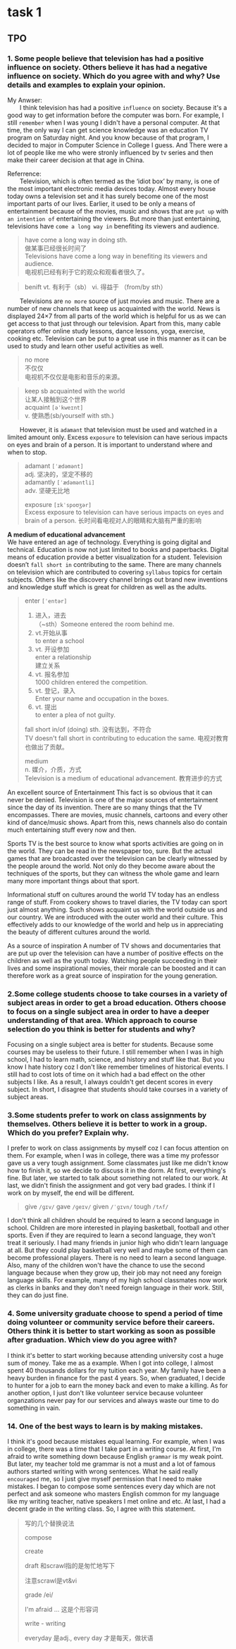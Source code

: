 # task 1

## TPO

### 1. Some people believe that television has had a positive influence on society. Others believe it has had a negative influence on society. Which do you agree with and why? Use details and examples to explain your opinion.
My Anwser:  
&emsp;&emsp;I think television has had a positive `influence` on society. Because it's a good way to get information before the computer was born. For example, I still `remember` when I was young I didn't have a personal computer. At that time, the only way I can get science knowledge was an education TV program on Saturday night. And you know because of that program, I decided to major in Computer Science in College I guess. And There were a lot of people like me who were stronly influenced by tv series and then make their career decision at that age in China.  

Referrence:  
&emsp;&emsp;Television, which is often termed as the ‘idiot box’ by many, is one of the most important electronic media devices today. Almost every house today owns a television set and it has surely become one of the most important parts of our lives. Earlier, it used to be only a means of entertainment because of the movies, music and shows that are `put up` with `an intention of` entertaining the viewers. But more than just entertaining, televisions have `come a long way in` benefiting its viewers and audience.  

> have come a long way in doing sth.  
> 做某事已经很长时间了  
> Televisions have come a long way in benefiting its viewers and audience.  
> 电视机已经有利于它的观众和观看者很久了。  

> benift
> vt. 有利于（sb）
> vi. 得益于 （from/by sth）

&emsp;&emsp;Televisions are `no more` source of just movies and music. There are a number of new channels that keep us acquainted with the world. News is displayed 24×7 from all parts of the world which is helpful for us as we can get access to that just through our television. Apart from this, many cable operators offer online study lessons, dance lessons, yoga, exercise, cooking etc. Television can be put to a great use in this manner as it can be used to study and learn other useful activities as well.  
> no more  
> 不仅仅  
> 电视机不仅仅是电影和音乐的来源。  

> keep sb acquainted with the world  
> 让某人接触到这个世界  
> acquaint `[əˈkweɪnt]`  
> v. 使熟悉(sb/yourself with sth.)  

&emsp;&emsp;However, it is `adamant` that television must be used and watched in a limited amount only. Excess `exposure` to television can have serious impacts on eyes and brain of a person. It is important to understand where and when to stop.

> adamant `[ˈædəmənt]`  
> adj. 坚决的，坚定不移的  
> adamantly `[ˈædəməntli]`  
> adv. 坚硬无比地  
> 
> exposure `[ɪkˈspoʊʒər]`  
> Excess exposure to television can have serious impacts on eyes and brain of a person.
> 长时间看电视对人的眼睛和大脑有严重的影响

**A medium of educational advancement**  
We have entered an age of technology. Everything is going digital and technical. Education is now not just limited to books and paperbacks. Digital means of education provide a better visualization for a student. Television doesn’t `fall short in` contributing to the same. There are many channels on television which are contributed to covering `syllabus` topics for certain subjects. Others like the discovery channel brings out brand new inventions and knowledge stuff which is great for children as well as the adults.  
> enter `[ˈentər]`  
> 1. 进入，进去  
> （~sth）Someone entered the room behind me.  
> 2. vt.开始从事  
> to enter a school  
> 3. vt. 开设参加  
> enter a relationship  
> 建立关系  
> 4. vt. 报名参加  
> 1000 children entered the competition.  
> 5. vt. 登记，录入  
> Enter your name and occupation in the boxes.  
> 6. vt. 提出  
> to enter a plea of not guilty.
> 
> fall short in/of (doing) sth.
> 没有达到，不符合  
> TV doesn't fall short in contributing to education the same. 电视对教育也做出了贡献。  
> 
> medium  
> n. 媒介，介质，方式  
> Television is a medium of educational advancement.  教育进步的方式

An excellent source of Entertainment
This fact is so obvious that it can never be denied. Television is one of the major sources of entertainment since the day of its invention. There are so many things that the TV encompasses. There are movies, music channels, cartoons and every other kind of dance/music shows. Apart from this, news channels also do contain much entertaining stuff every now and then.

Sports
TV is the best source to know what sports activities are going on in the world. They can be read in the newspaper too, sure. But the actual games that are broadcasted over the television can be clearly witnessed by the people around the world. Not only do they become aware about the techniques of the sports, but they can witness the whole game and learn many more important things about that sport.

Informational stuff on cultures around the world
TV today has an endless range of stuff. From cookery shows to travel diaries, the TV today can sport just almost anything. Such shows acquaint us with the world outside us and our country. We are introduced with the outer world and their culture. This effectively adds to our knowledge of the world and help us in appreciating the beauty of different cultures around the world.

As a source of inspiration
A number of TV shows and documentaries that are put up over the television can have a number of positive effects on the children as well as the youth today. Watching people succeeding in their lives and some inspirational movies, their morale can be boosted and it can therefore work as a great source of inspiration for the young generation.  

### 2.Some college students choose to take courses in a variety of subject areas in order to get a broad education. Others choose to focus on a single subject area in order to have a deeper understanding of that area. Which approach to course selection do you think is better for students and why?
Focusing on a single subject area is better for students. Because some courses may be useless to their future. I still remember when I was in high school, I had to learn math, science, and history and stuff like that. But you know I hate history coz I don't like remember timelines of historical events. I still had to cost lots of time on it which had a bad effect on the other subjects I like. As a result, I always couldn't get decent scores in every subject. In short, I disagree that students should take courses in a variety of subject areas. 

### 3.Some students prefer to work on class assignments by themselves. Others believe it is better to work in a group. Which do you prefer? Explain why.
I prefer to work on class assignments by myself coz I can focus attention on them. For example, when I was in college, there was a time my professor gave us a very tough assignment. Some classmates just like me didn't know how to finish it, so we decide to discuss it in the dorm. At first, everything's fine. But later, we started to talk about something not related to our work. At last, we didn't finish the assignment and got very bad grades. I think if I work on by myself, the end will be different.

> give `/ɡɪv/` gave `/ɡeɪv/` given `/ˈɡɪvn/`
> tough `/tʌf/`

I don't think all children should be required to learn a second language in school. Children are more interested in playing basketball, football and other sports. Even if they are required to learn a second language, they won't treat it seriously. I had many friends in junior high who didn't learn language at all. But they could play basketball very well and maybe some of them can become professional players. There is no need to learn a second language. Also, many of the children won't have the chance to use the second language because when they grow up, their job may not need any foreign language skills. For example, many of my high school classmates now work as clerks in banks and they don't need foreign language in their work. Still, they can do just fine.

### 4. Some university graduate choose to spend a period of time doing volunteer or community service before their careers. Others think it is better to start working as soon as possible after graduation. Which view do you agree with?

I think it's better to start working because attending university cost a huge sum of money. Take me as a example. When I got into college, I almost spent 40 thousands dollars for my tuition each year. My family have been a heavy burden in finance for the past 4 years. So, when graduated, I decide to hunter for a job to earn the money back and even to make a killing. As for another option, I just don't like volunteer service because volunteer organzations never pay for our services and always waste our time to do something in vain.

### 14. One of the best ways to learn is by making mistakes.

I think it's good because mistakes equal learning. For example, when I was in college, there was a time that I take part in a writing course. At first, I'm afraid to write something down because English `grammar` is my weak point. But later, my teacher told me grammar is not a must and a lot of famous authors started writing with wrong sentences. What he said really `encouraged` me, so I just give myself permission that I need to make mistakes. I began to compose some sentences every day which are not perfect and ask someone who masters English common for  my language like my writing teacher, native speakers I met online and etc. At last, I had a decent grade in the writing class. So, I agree with this statement. 

> 写的几个替换说法
>
> compose 
>
> create
>
> draft 和scrawl指的是匆忙地写下
>
> 注意scrawl是vt&vi
>
> grade /ei/
>
> I'm afraid ... 这是个形容词
>
> write - writing
>
> everyday 是adj., every day 才是每天，做状语



